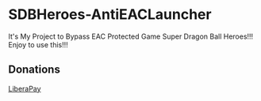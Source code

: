 # SDBHeroes-AntiEACLauncher
It's My Project to Bypass EAC Protected Game Super Dragon Ball Heroes!!! Enjoy to use this!!!

## Donations

[LiberaPay](https://liberapay.com/RikkoMatsumatoOfficial/donate)

